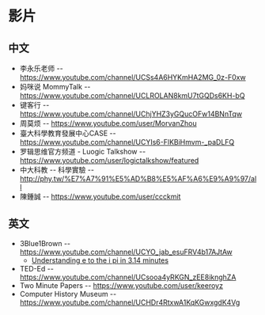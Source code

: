 # 影片

## 中文
* 李永乐老师 -- https://www.youtube.com/channel/UCSs4A6HYKmHA2MG_0z-F0xw
* 妈咪说 MommyTalk -- https://www.youtube.com/channel/UCLROLAN8kmU7tGQDs6KH-bQ
* 键客行 -- https://www.youtube.com/channel/UChjYHZ3yGQucOFw14BNnTqw
* 周莫烦 -- https://www.youtube.com/user/MorvanZhou
* 臺大科學教育發展中心CASE -- https://www.youtube.com/channel/UCYIs6-FlKBiHmvm-_paDLFQ
* 罗辑思维官方频道 - Luogic Talkshow -- https://www.youtube.com/user/logictalkshow/featured
* 中大科教 -- 科學實驗 --http://phy.tw/%E7%A7%91%E5%AD%B8%E5%AF%A6%E9%A9%97/all
* 陳鍾誠 -- https://www.youtube.com/user/ccckmit

## 英文
* 3Blue1Brown -- https://www.youtube.com/channel/UCYO_jab_esuFRV4b17AJtAw
  * [Understanding e to the i pi in 3.14 minutes](https://www.youtube.com/watch?v=v0YEaeIClKY)
* TED-Ed -- https://www.youtube.com/channel/UCsooa4yRKGN_zEE8iknghZA
* Two Minute Papers -- https://www.youtube.com/user/keeroyz
* Computer History Museum -- https://www.youtube.com/channel/UCHDr4RtxwA1KqKGwxgdK4Vg
